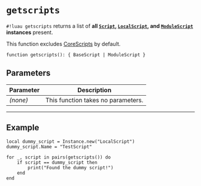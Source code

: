 # `getscripts`

`#!luau getscripts` returns a list of **all [`Script`](https://create.roblox.com/docs/reference/engine/classes/Script), [`LocalScript`](https://create.roblox.com/docs/reference/engine/classes/LocalScript), and [`ModuleScript`](https://create.roblox.com/docs/reference/engine/classes/ModuleScript) instances** present.

This function excludes [CoreScripts](https://robloxapi.github.io/ref/class/CoreScript.html) by default.

```luau
function getscripts(): { BaseScript | ModuleScript }
```

## Parameters

| Parameter | Description                      |
|-----------|----------------------------------|
| *(none)*  | This function takes no parameters. |

---

## Example

```luau title="Locating a known script instance" linenums="1"
local dummy_script = Instance.new("LocalScript")
dummy_script.Name = "TestScript"

for _, script in pairs(getscripts()) do
    if script == dummy_script then
        print("Found the dummy script!")
    end
end
```

